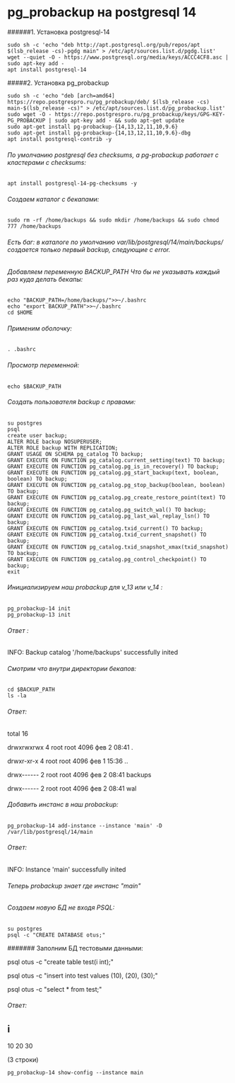 # pg_probackup на postgresql 14
######1. Установка postgresql-14
```
sudo sh -c 'echo "deb http://apt.postgresql.org/pub/repos/apt $(lsb_release -cs)-pgdg main" > /etc/apt/sources.list.d/pgdg.list'
wget --quiet -O - https://www.postgresql.org/media/keys/ACCC4CF8.asc | sudo apt-key add -
apt install postgresql-14
```
#####2. Установка pg_probackup
```
sudo sh -c 'echo "deb [arch=amd64] https://repo.postgrespro.ru/pg_probackup/deb/ $(lsb_release -cs) main-$(lsb_release -cs)" > /etc/apt/sources.list.d/pg_probackup.list'
sudo wget -O - https://repo.postgrespro.ru/pg_probackup/keys/GPG-KEY-PG_PROBACKUP | sudo apt-key add - && sudo apt-get update
sudo apt-get install pg-probackup-{14,13,12,11,10,9.6}
sudo apt-get install pg-probackup-{14,13,12,11,10,9.6}-dbg
apt install postgresql-contrib -y
```
###### По умолчанию postgresql без checksums, а pg-probackup работает с кластерами c checksums:
```
apt install postgresql-14-pg-checksums -y
```
###### Создаем каталог с бекапами:
```
sudo rm -rf /home/backups && sudo mkdir /home/backups && sudo chmod 777 /home/backups
```
###### Есть баг: в каталоге по умолчанию var/lib/postgresql/14/main/backups/ создается только первый backup, следующие с error.
###### Добавляем переменную BACKUP_PATH Что бы не указывать каждый раз куда делать бекапы:
```
echo "BACKUP_PATH=/home/backups/">>~/.bashrc
echo "export BACKUP_PATH">>~/.bashrc
cd $HOME
```
###### Применим оболочку:
```
. .bashrc
```
###### Просмотр переменной:

```
echo $BACKUP_PATH
```
###### Создать пользователя backup с правами:
```
su postgres
psql
create user backup;
ALTER ROLE backup NOSUPERUSER;
ALTER ROLE backup WITH REPLICATION;
GRANT USAGE ON SCHEMA pg_catalog TO backup;
GRANT EXECUTE ON FUNCTION pg_catalog.current_setting(text) TO backup;
GRANT EXECUTE ON FUNCTION pg_catalog.pg_is_in_recovery() TO backup;
GRANT EXECUTE ON FUNCTION pg_catalog.pg_start_backup(text, boolean, boolean) TO backup;
GRANT EXECUTE ON FUNCTION pg_catalog.pg_stop_backup(boolean, boolean) TO backup;
GRANT EXECUTE ON FUNCTION pg_catalog.pg_create_restore_point(text) TO backup;
GRANT EXECUTE ON FUNCTION pg_catalog.pg_switch_wal() TO backup;
GRANT EXECUTE ON FUNCTION pg_catalog.pg_last_wal_replay_lsn() TO backup;
GRANT EXECUTE ON FUNCTION pg_catalog.txid_current() TO backup;
GRANT EXECUTE ON FUNCTION pg_catalog.txid_current_snapshot() TO backup;
GRANT EXECUTE ON FUNCTION pg_catalog.txid_snapshot_xmax(txid_snapshot) TO backup;
GRANT EXECUTE ON FUNCTION pg_catalog.pg_control_checkpoint() TO backup;
exit
```
###### Инициализируем наш probackup для v_13 или v_14 :
```
pg_probackup-14 init
pg_probackup-13 init
```
###### Ответ :
INFO: Backup catalog '/home/backups' successfully inited
###### Смотрим что внутри директории бекапов:
```
cd $BACKUP_PATH
ls -la
```
###### Ответ:
total 16

drwxrwxrwx 4 root root 4096 фев  2 08:41 .

drwxr-xr-x 4 root root 4096 фев  1 15:36 ..

drwx------ 2 root root 4096 фев  2 08:41 backups

drwx------ 2 root root 4096 фев  2 08:41 wal


###### Добавить инстанс в наш probackup:
```
pg_probackup-14 add-instance --instance 'main' -D /var/lib/postgresql/14/main
```
###### Ответ:
INFO: Instance 'main' successfully inited
###### Теперь probackup знает где инстанс "main"

###### Создаем новую БД не входя PSQL:

```
su postgres
psql -c "CREATE DATABASE otus;"

```
####### Заполним БД тестовыми данными:

psql otus -c "create table test(i int);"

psql otus -c "insert into test values (10), (20), (30);"

psql otus -c "select * from test;"

###### Ответ:

 i
-
 10
 20
 30
 
(3 строки)
```
pg_probackup-14 show-config --instance main
```








